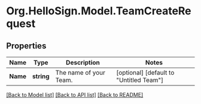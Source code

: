# Org.HelloSign.Model.TeamCreateRequest

## Properties

Name | Type | Description | Notes
------------ | ------------- | ------------- | -------------
**Name** | **string** |  The name of your Team.  | [optional] [default to "Untitled Team"]

[[Back to Model list]](../README.md#documentation-for-models) [[Back to API list]](../README.md#documentation-for-api-endpoints) [[Back to README]](../README.md)

